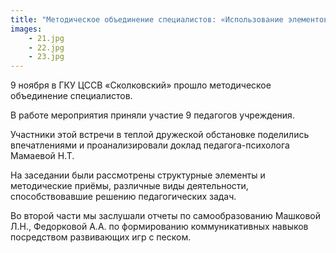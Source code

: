 ```yaml
---
title: "Методическое объединение специалистов: «Использование элементов арт-терапии в работе с детьми ОВЗ»"
images:
    - 21.jpg
    - 22.jpg
    - 23.jpg
---
```


9 ноября в ГКУ ЦССВ «Сколковский» прошло методическое объединение специалистов.

В работе мероприятия приняли участие 9 педагогов учреждения.

<!--more-->
Участники этой встречи в теплой дружеской обстановке поделились впечатлениями и проанализировали доклад
педагога-психолога Мамаевой Н.Т.

На заседании были рассмотрены структурные элементы и методические приёмы, различные виды деятельности, способствовавшие
решению педагогических задач.

Во второй части мы заслушали отчеты по самообразованию Машковой Л.Н., Федорковой А.А. по формированию коммуникативных
навыков посредством развивающих игр с песком.
